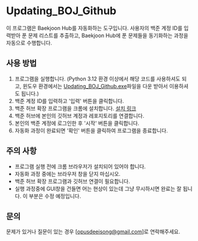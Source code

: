 # Updating_BOJ_Github

이 프로그램은 Baekjoon Hub를 자동화하는 도구입니다. 사용자의 백준 계정 ID를 입력받아 푼 문제 리스트를 추출하고, Baekjoon Hub에 푼 문제들을 동기화하는 과정을 자동으로 수행합니다.

## 사용 방법

1. 프로그램을 실행합니다.
(Python 3.12 환경 이상에서 해당 코드를 사용하셔도 되고, 윈도우 환경에서는 [Updating_BOJ_Github.exe](https://drive.google.com/file/d/13pMHwoUW_o0Zqzg5P7SzlGHNN3nt39mm/view?usp=drive_link)파일을 다운 받아서 이용하셔도 됩니다.)
2. 백준 계정 ID를 입력하고 '입력' 버튼을 클릭합니다.
3. 백준 허브 확장 프로그램을 크롬에 설치합니다. [설치 링크](https://g.co/kgs/RFHU5JE)
4. 백준 허브에 본인의 깃허브 계정과 레포지토리를 연결합니다.
5. 본인의 백준 계정에 로그인한 후 '시작' 버튼을 클릭합니다.
6. 자동화 과정이 완료되면 '확인' 버튼을 클릭하여 프로그램을 종료합니다.

## 주의 사항

- 프로그램 실행 전에 크롬 브라우저가 설치되어 있어야 합니다.
- 자동화 과정 중에는 브라우저 창을 닫지 마십시오.
- 백준 허브 확장 프로그램과 깃허브 연결이 필요합니다.
- 실행 과정중에 GUI창을 건들면 어는 현상이 있는데 그냥 무시하시면 완료는 잘 됩니다. 이 부분은 수정 예정입니다.
## 문의

문제가 있거나 질문이 있는 경우 [opusdeeisong@gmail.com]로 연락해주세요.
